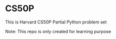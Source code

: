 # CS50P
This is Harvard CS50P Partial Python problem set

Note: This repo is only created for learning purpose
